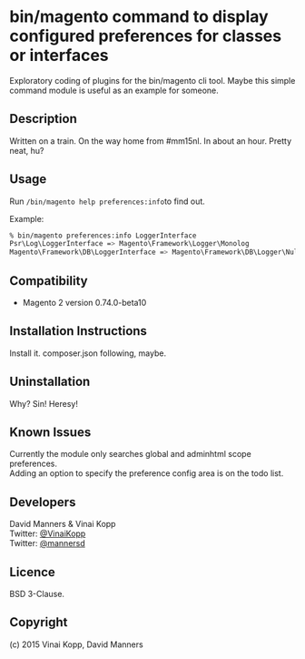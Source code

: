 bin/magento command to display configured preferences for classes or interfaces
===============================================================================

Exploratory coding of plugins for the bin/magento cli tool.
Maybe this simple command module is useful as an example for someone.

Description
-----------
Written on a train. On the way home from #mm15nl. In about an hour. Pretty neat, hu?


Usage
-----
Run `/bin/magento help preferences:info`to find out.

Example:

```sh
% bin/magento preferences:info LoggerInterface
Psr\Log\LoggerInterface => Magento\Framework\Logger\Monolog
Magento\Framework\DB\LoggerInterface => Magento\Framework\DB\Logger\Null
```

Compatibility
-------------
- Magento 2 version 0.74.0-beta10

Installation Instructions
-------------------------
Install it. composer.json following, maybe.

Uninstallation
--------------
Why? Sin! Heresy!

Known Issues
------------
Currently the module only searches global and adminhtml scope preferences.  
Adding an option to specify the preference config area is on the todo list.

Developers
----------
David Manners & Vinai Kopp  
Twitter: [@VinaiKopp](https://twitter.com/VinaiKopp)  
Twitter: [@mannersd](https://twitter.com/mannersd)

Licence
-------
BSD 3-Clause.

Copyright
---------
(c) 2015 Vinai Kopp, David Manners
